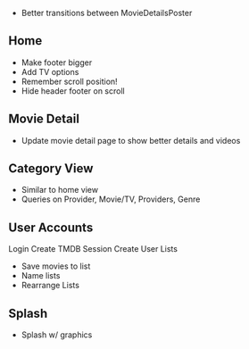 - Better transitions between MovieDetailsPoster

## Home
- Make footer bigger
- Add TV options
- Remember scroll position!
- Hide header footer on scroll

## Movie Detail
- Update movie detail page to show better details and videos

## Category View
- Similar to home view
- Queries on Provider, Movie/TV, Providers, Genre

## User Accounts
Login
Create TMDB Session
Create User Lists
- Save movies to list
- Name lists
- Rearrange Lists

## Splash
- Splash w/ graphics
